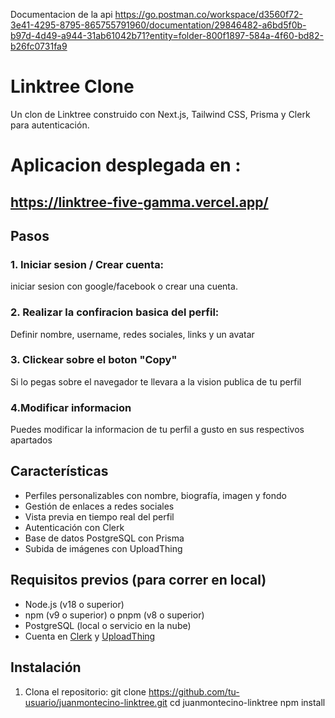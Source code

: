 Documentacion de la api https://go.postman.co/workspace/d3560f72-3e41-4295-8795-865755791960/documentation/29846482-a6bd5f0b-b97d-4d49-a944-31ab61042b71?entity=folder-800f1897-584a-4f60-bd82-b26fc0731fa9

# Linktree Clone

Un clon de Linktree construido con Next.js, Tailwind CSS, Prisma y Clerk para autenticación.

# Aplicacion desplegada en :
## https://linktree-five-gamma.vercel.app/

## Pasos
### 1. Iniciar sesion / Crear cuenta:
iniciar sesion con google/facebook o crear una cuenta.
### 2. Realizar la confiracion basica del perfil:
Definir nombre, username, redes sociales, links y un avatar
### 3. Clickear sobre el boton "Copy"
Si lo pegas sobre el navegador te llevara a la vision publica de tu perfil
### 4.Modificar informacion
Puedes modificar la informacion de tu perfil a gusto en sus respectivos apartados


## Características

- Perfiles personalizables con nombre, biografía, imagen y fondo
- Gestión de enlaces a redes sociales
- Vista previa en tiempo real del perfil
- Autenticación con Clerk
- Base de datos PostgreSQL con Prisma
- Subida de imágenes con UploadThing

## Requisitos previos (para correr en local)

- Node.js (v18 o superior)
- npm (v9 o superior) o pnpm (v8 o superior)
- PostgreSQL (local o servicio en la nube)
- Cuenta en [Clerk](https://clerk.dev/) y [UploadThing](https://uploadthing.com/)

## Instalación

1. Clona el repositorio:
git clone https://github.com/tu-usuario/juanmontecino-linktree.git
cd juanmontecino-linktree
npm install
